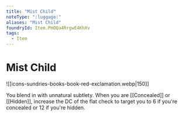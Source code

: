 ```yaml
---
title: "Mist Child"
noteType: ":luggage:"
aliases: "Mist Child"
foundryId: Item.PHOQa4RrgwE4KhXv
tags:
  - Item
---
```


# Mist Child
![[icons-sundries-books-book-red-exclamation.webp|150]]

You blend in with unnatural subtlety. When you are [[Concealed]] or [[Hidden]], increase the DC of the flat check to target you to 6 if you're concealed or 12 if you're hidden.
